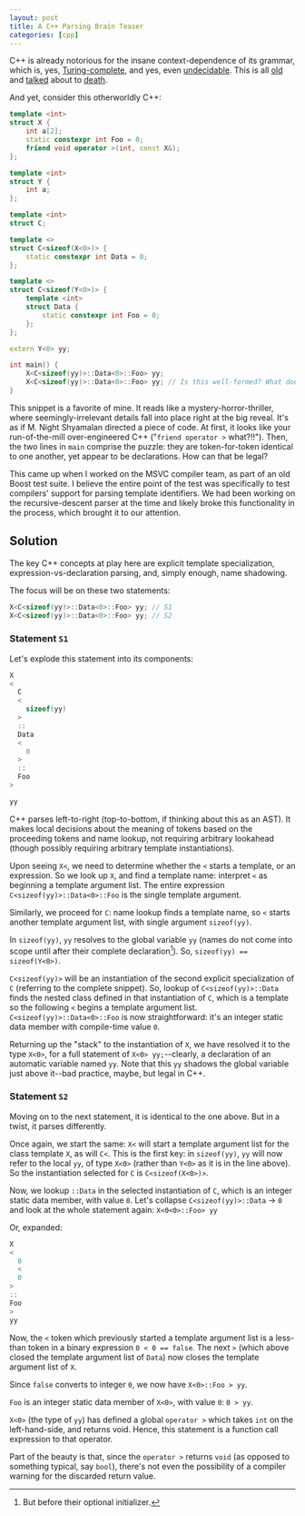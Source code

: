 ```yaml
---
layout: post
title: A C++ Parsing Brain Teaser
categories: [cpp]
---
```


C++ is already notorious for the insane context-dependence of its grammar, which is, yes,
[Turing-complete](http://port70.net/~nsz/c/c%2B%2B/turing.pdf), and yes, even
[undecidable](http://yosefk.com/c++fqa/web-vs-c++.html#misfeature-2). This is all
[old](https://stackoverflow.com/questions/794015/what-do-people-mean-when-they-say-c-has-undecidable-grammar)
and [talked](https://blog.reverberate.org/2013/08/parsing-c-is-literally-undecidable.html) about to
[death](https://medium.com/@mujjingun_23509/full-proof-that-c-grammar-is-undecidable-34e22dd8b664).

And yet, consider this otherworldly C++:

```cpp
template <int>
struct X {
    int a[2];
    static constexpr int Foo = 0;
    friend void operator >(int, const X&);
};

template <int>
struct Y {
    int a;
};

template <int>
struct C;

template <>
struct C<sizeof(X<0>)> {
    static constexpr int Data = 0;
};

template <>
struct C<sizeof(Y<0>)> {
    template <int>
    struct Data {
        static constexpr int Foo = 0;
    };
};

extern Y<0> yy;

int main() {
    X<C<sizeof(yy)>::Data<0>::Foo> yy;
    X<C<sizeof(yy)>::Data<0>::Foo> yy; // Is this well-formed? What does it do?
}
```

This snippet is a favorite of mine. It reads like a mystery-horror-thriller, where
seemingly-irrelevant details fall into place right at the big reveal. It's as if M. Night Shyamalan
directed a piece of code. At first, it looks like your run-of-the-mill over-engineered C++
("`friend operator >` what?!!"). Then, the two lines in `main` comprise the puzzle: they are
token-for-token identical to one another, yet appear to be declarations. How can that be legal?

This came up when I worked on the MSVC compiler team, as part of an old Boost test suite. I believe
the entire point of the test was specifically to test compilers' support for parsing template
identifiers. We had been working on the recursive-descent parser at the time and likely broke this
functionality in the process, which brought it to our attention.

## Solution

The key C++ concepts at play here are explicit template specialization, expression-vs-declaration
parsing, and, simply enough, name shadowing.

The focus will be on these two statements:

```cpp
X<C<sizeof(yy)>::Data<0>::Foo> yy; // S1
X<C<sizeof(yy)>::Data<0>::Foo> yy; // S2
```

### Statement `S1`

Let's explode this statement into its components:

```cpp
X
<
  C
  <
    sizeof(yy)
  >
  ::
  Data
  <
    0
  >
  ::
  Foo
>

yy
```

C++ parses left-to-right (top-to-bottom, if thinking about this as an AST). It makes local decisions
about the meaning of tokens based on the proceeding tokens and name lookup, not requiring arbitrary
lookahead (though possibly requiring arbitrary template instantiations).

Upon seeing `X<`, we need to determine whether the `<` starts a template, or an expression. So we
look up `X`, and find a template name: interpret `<` as beginning a template argument list. The
entire expression `C<sizeof(yy)>::Data<0>::Foo` is the single template argument.

Similarly, we proceed for `C`: name lookup finds a template name, so `<` starts another template
argument list, with single argument `sizeof(yy)`.

In `sizeof(yy)`, `yy` resolves to the global variable `yy` (names do not come into scope until after
their complete declaration[^1]). So, `sizeof(yy) == sizeof(Y<0>)`.

`C<sizeof(yy)>` will be an instantiation of the second explicit specialization of `C` (referring to
the complete snippet). So, lookup of `C<sizeof(yy)>::Data` finds the nested class defined in that
instantiation of `C`, which is a template so the following `<` begins a template argument list.
`C<sizeof(yy)>::Data<0>::Foo` is now straightforward: it's an integer static data member with
compile-time value `0`.

Returning up the "stack" to the instantiation of `X`, we have resolved it to the type `X<0>`, for a
full statement of `X<0> yy;`--clearly, a declaration of an automatic variable named `yy`. Note that
this `yy` shadows the global variable just above it--bad practice, maybe, but legal in C++.

### Statement `S2`

Moving on to the next statement, it is identical to the one above. But in a twist, it parses
differently.

Once again, we start the same: `X<` will start a template argument list for the class template `X`,
as will `C<`. This is the first key: in `sizeof(yy)`, `yy` will now refer to the local `yy`, of type
`X<0>` (rather than `Y<0>` as it is in the line above). So the instantiation selected for `C` is
`C<sizeof(X<0>)>`.

Now, we lookup `::Data` in the selected instantiation of `C`, which is an integer static data
member, with value `0`. Let's collapse `C<sizeof(yy)>::Data` -> `0` and look at the whole statement
again: `X<0<0>::Foo> yy`

Or, expanded:

```cpp
X
<
  0
  <
  0
>
::
Foo
>
yy
```

Now, the `<` token which previously started a template argument list is a less-than token in a
binary expression `0 < 0 == false`. The next `>` (which above closed the template argument list of
`Data`) now closes the template argument list of `X`.

Since `false` converts to integer `0`, we now have `X<0>::Foo > yy`.

`Foo` is an integer static data member of `X<0>`, with value `0`: `0 > yy`.

`X<0>` (the type of `yy`) has defined a global `operator >` which takes `int` on the left-hand-side,
and returns void. Hence, this statement is a function call expression to that operator.

Part of the beauty is that, since the `operator >` returns `void` (as opposed to something typical,
say `bool`), there's not even the possibility of a compiler warning for the discarded return value.

[^1]: But before their optional initializer.
